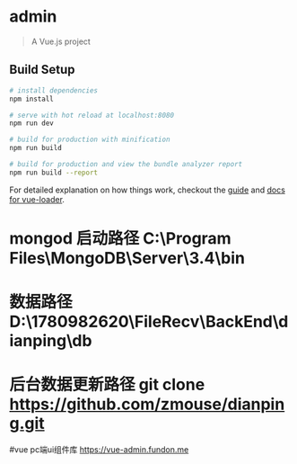 # admin

> A Vue.js project

## Build Setup

``` bash
# install dependencies
npm install

# serve with hot reload at localhost:8080
npm run dev

# build for production with minification
npm run build

# build for production and view the bundle analyzer report
npm run build --report
```

For detailed explanation on how things work, checkout the [guide](http://vuejs-templates.github.io/webpack/) and [docs for vue-loader](http://vuejs.github.io/vue-loader).



# mongod 启动路径 C:\Program Files\MongoDB\Server\3.4\bin  
# 数据路径 D:\1780982620\FileRecv\BackEnd\dianping\db
# 后台数据更新路径 git clone https://github.com/zmouse/dianping.git

 

#vue pc端ui组件库  https://vue-admin.fundon.me